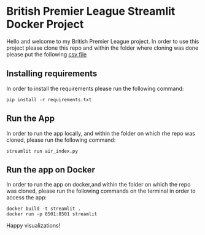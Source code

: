 # British Premier League Streamlit Docker Project

Hello and welcome to my British Premier League project. In order to use this project please clone this repo and within the folder where cloning was done please put the following [csv file](https://www.kaggle.com/datasets/quadeer15sh/premier-league-standings-11-seasons-20102021?resource=download)


## Installing requirements

In order to install the requirements please run the following command:

```
pip install -r requirements.txt
```

## Run the App

In order to run the app locally, and within the folder on which rhe repo was cloned, please run the following command:

```
streamlit run air_index.py
```


## Run the app on Docker
In order to run the app on docker,and within the folder on which the repo was cloned, please run the following commands on the terminal in order to access the app:

```
docker build -t streamlit .
docker run -p 8501:8501 streamlit
```

Happy visualizations!

